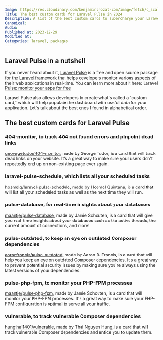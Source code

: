 ```yaml
---
Image: https://res.cloudinary.com/benjamincrozat-com/image/fetch/c_scale,f_webp,q_auto,w_1200/https://github.com/benjamincrozat/content/assets/3613731/b5374afd-d9e6-4bf8-8241-8b5f3358b539
Title: The best custom cards for Laravel Pulse in 2024
Description: A list of the best custom cards to supercharge your Laravel Pulse dashboard in 2024.
Canonical: 
Audio:
Published at: 2023-12-29
Modified at: 
Categories: laravel, packages
---
```


## Laravel Pulse in a nutshell

If you never heard about it, [Laravel Pulse](https://pulse.laravel.com) is a free and open source package for the [Laravel framework](https://laravel.com) that helps developers monitor various aspects of their web applications in real-time. You can learn more about it here: [Laravel Pulse: monitor your apps for free](/laravel-pulse)

Laravel Pulse also allows developers to create what's called a "custom card," which will help populate the dashboard with useful data for your application. Let's talk about the best ones I found in alphabetical order.

## The best custom cards for Laravel Pulse

### 404-monitor, to track 404 not found errors and pinpoint dead links

[geowrgetudor/404-monitor](https://github.com/geowrgetudor/404-monitor), made by George Tudor, is a card that will track dead links on your website. It's a great way to make sure your users don't repeatedly end up on non-existing page ever again.

### laravel-pulse-schedule, which lists all your scheduled tasks

[hosmelq/laravel-pulse-schedule](https://github.com/hosmelq/laravel-pulse-schedule), made by Hosmel Quintana, is a card that will list all your scheduled tasks as well as the next time they will run.

### pulse-database, for real-time insights about your databases

[maantje/pulse-database](https://github.com/maantje/pulse-database), made by Jamie Schouten, is a card that will give you real-time insights about your databases such as the active threads, the current amount of connections, and more!

### pulse-outdated, to keep an eye on outdated Composer dependencies

[aaronfrancis/pulse-outdated](https://github.com/aaronfrancis/pulse-outdated), made by Aaron D. Francis, is a card that will help you keep an eye on outdated Composer dependencies. It's a great way to prevent potential security issues by making sure you're always using the latest versions of your dependencies.

### pulse-php-fpm, to monitor your PHP-FPM processes

[maantje/pulse-php-fpm](https://github.com/maantje/pulse-php-fpm), made by Jamie Schouten, is a card that will monitor your PHP-FPM processes. It's a great way to make sure your PHP-FPM configuration is optimal to serve all your traffic.

### vulnerable, to track vulnerable Composer dependencies

[hungthai1401/vulnerable](https://github.com/hungthai1401/vulnerable), made by Thai Nguyen Hung, is a card that will track vulnerable Composer dependencies and entice you to update them.